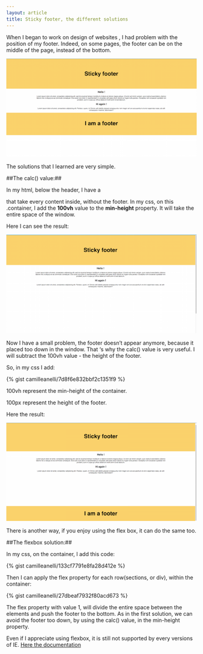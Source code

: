 ```yaml
---
layout: article
title: Sticky footer, the different solutions
---
```


When I began to work on design of websites , I  had problem with the position of my footer. Indeed, on some pages, the footer can be on the middle of the page, instead of the bottom.

![footer](/images/footer.png)


The solutions that I learned are very simple.

##The calc() value:##

  In my html, below the header, I have a <div class="container"></div> that take every content inside, without the footer.
  In my css, on this .container, I add the __100vh__ value to the __min-height__ property. It will take the entire space of the window.

  Here I can see the result:

  ![footer](/images/footertropenbas.png)

  Now I have a small problem, the footer doesn’t appear anymore, because it placed too down in the window.
  That ‘s why the calc() value is very useful. I will subtract the 100vh value - the height of the footer.

  So, in my css I add:

  {% gist camilleanelli/7d8f6e832bbf2c1351f9 %}

  100vh represent the min-height of the container.

  100px represent the height of the footer.

  Here the result:

  ![footer](/images/bonfooter.png)

  There is another way, if you enjoy using the flex box, it can do the same too.


##The flexbox solution:##

  In my css, on the container, I add this code:

  {% gist camilleanelli/133cf7791e8fa28d412e %}


  Then I can apply the flex property for each row(sections, or div), within the container:

  {% gist camilleanelli/27dbeaf7932f80acd673 %}

  The flex property with value 1, will divide the entire space between the elements and push the footer to the bottom.
  As in the first solution, we can avoid the footer too down, by using the calc() value, in the min-height property.

  Even if I appreciate using flexbox, it is still not supported by every versions of IE.
  [Here the documentation](https://css-tricks.com/snippets/css/a-guide-to-flexbox/)

